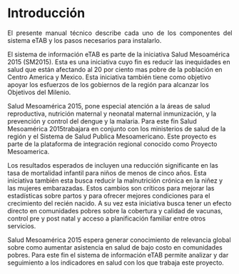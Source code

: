 # Introducción

<p style="text-align: justify;">
El presente manual técnico describe cada uno de los componentes del sistema eTAB y los pasos necesarios para instalarlo.

El sistema de información eTAB es parte de la iniciativa Salud Mesoamérica 2015 (SM2015). Esta es una iniciativa cuyo fin es reducir las inequidades en salud que están afectando al 20 por ciento mas pobre de la población en Centro America y Mexico. Esta iniciativa también tiene como objetivo apoyar los esfuerzos de los gobiernos de la región para alcanzar los Objetivos del Milenio. 

Salud Mesoamérica 2015, pone especial atención a la áreas de  salud reproductiva, nutrición maternal y neonatal maternal  inmunización, y la prevención y control del dengue y la malaria. Para este fin Salud Mesoamérica 2015trabajara en conjunto con los ministerios de salud de la región y el Sistema de Salud  Publica Mesoamericano. Este proyecto es parte de la plataforma de integración regional conocido como Proyecto Mesoamerica. 

Los resultados esperados de incluyen una reducción significante en las tasa de mortalidad infantil para niños de menos de cinco años. Esta iniciativa también esta busca reducir la malnutrición crónica en la niñez y las mujeres embarazadas. Estos cambios son críticos para mejorar las estadísticas sobre partos y para ofrecer mejores condiciones para el crecimiento del recién nacido. A su vez esta iniciativa busca tener un efecto directo en comunidades pobres sobre la cobertura y calidad de vacunas, control pre y post natal y acceso a planificación familiar entre otros servicios. 

Salud Mesoamérica 2015 espera generar conocimiento de relevancia global sobre como aumentar asistencia en salud de bajo costo en comunidades pobres.   Para este fin el sistema de información eTAB permite analizar y dar seguimiento a los indicadores en salud con los que trabaja este proyecto.
</p>